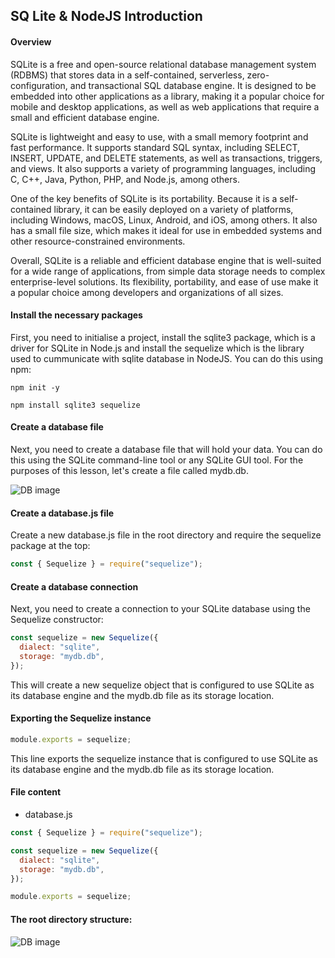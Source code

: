 ## SQ Lite & NodeJS Introduction

#### Overview

SQLite is a free and open-source relational database management system (RDBMS) that stores data in a self-contained, serverless, zero-configuration, and transactional SQL database engine. It is designed to be embedded into other applications as a library, making it a popular choice for mobile and desktop applications, as well as web applications that require a small and efficient database engine.

SQLite is lightweight and easy to use, with a small memory footprint and fast performance. It supports standard SQL syntax, including SELECT, INSERT, UPDATE, and DELETE statements, as well as transactions, triggers, and views. It also supports a variety of programming languages, including C, C++, Java, Python, PHP, and Node.js, among others.

One of the key benefits of SQLite is its portability. Because it is a self-contained library, it can be easily deployed on a variety of platforms, including Windows, macOS, Linux, Android, and iOS, among others. It also has a small file size, which makes it ideal for use in embedded systems and other resource-constrained environments.

Overall, SQLite is a reliable and efficient database engine that is well-suited for a wide range of applications, from simple data storage needs to complex enterprise-level solutions. Its flexibility, portability, and ease of use make it a popular choice among developers and organizations of all sizes.

#### Install the necessary packages

First, you need to initialise a project, install the sqlite3 package, which is a driver for SQLite in Node.js and install the sequelize which is the library used to cummunicate with sqlite database in NodeJS. You can do this using npm:

```console
npm init -y

npm install sqlite3 sequelize
```

#### Create a database file

Next, you need to create a database file that will hold your data. You can do this using the SQLite command-line tool or any SQLite GUI tool. For the purposes of this lesson, let's create a file called mydb.db.

![DB image](/Articles/BackEnd/SQLite/intro1.png)

#### Create a database.js file

Create a new database.js file in the root directory and require the sequelize package at the top:

```javascript
const { Sequelize } = require("sequelize");
```

#### Create a database connection

Next, you need to create a connection to your SQLite database using the Sequelize constructor:

```javascript
const sequelize = new Sequelize({
  dialect: "sqlite",
  storage: "mydb.db",
});
```

This will create a new sequelize object that is configured to use SQLite as its database engine and the mydb.db file as its storage location.

#### Exporting the Sequelize instance

```javascript
module.exports = sequelize;
```

This line exports the sequelize instance that is configured to use SQLite as its database engine and the mydb.db file as its storage location.

#### File content

- database.js

```javascript
const { Sequelize } = require("sequelize");

const sequelize = new Sequelize({
  dialect: "sqlite",
  storage: "mydb.db",
});

module.exports = sequelize;
```

#### The root directory structure:

![DB image](/Articles/BackEnd/SQLite/intro2.png)
